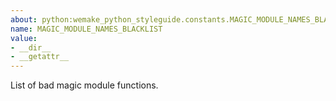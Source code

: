 ```yaml
---
about: python:wemake_python_styleguide.constants.MAGIC_MODULE_NAMES_BLACKLIST
name: MAGIC_MODULE_NAMES_BLACKLIST
value:
- __dir__
- __getattr__
---
```


List of bad magic module functions.